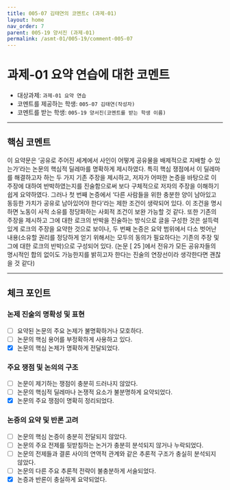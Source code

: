 ```yaml
---
title: 005-07 김태연의 코멘트c (과제-01) 
layout: home
nav_order: 7
parent: 005-19 양서진 (과제-01)
permalink: /asmt-01/005-19/comment-005-07
---
```


# 과제-01 요약 연습에 대한 코멘트

- 대상과제: `과제-01 요약 연습`
- 코멘트를 제공하는 학생: `005-07 김태연(작성자)` 
- 코멘트를 받는 학생: `005-19 양서진(코멘트를 받는 학생 이름)` 

---

## 핵심 코멘트
이 요약문은 ‘공유로 주어진 세계에서 사인이 어떻게 공유물을 배제적으로 지배할 수 있는가’라는 논문의 핵심적 딜레마를 명확하게 제시하였다. 특히 핵심 쟁점에서 이 딜레마를 해결하고자 하는 두 가지 기존 주장을 제시하고, 저자가 어떠한 논증을 바탕으로 이 주장에 대하여 반박하였는지를 진술함으로써 보다 구체적으로 저자의 주장을 이해하기 쉽게 요약하였다.
그러나 첫 번째 논증에서 ‘다른 사람들을 위한 충분한 양이 남아있고 동등한 가치가 공유로 남아있어야 한다’라는 제한 조건이 생략되어 있다. 이 조건을 명시하면 노동이 사적 소유를 정당화하는 사회적 조건이 보완 가능할 것 같다. 또한 기존의 주장을 제시하고 그에 대한 로크의 반박을 진술하는 방식으로 글을 구성한 것은 설득력 있게 로크의 주장을 요약한 것으로 보이나, 두 번째 논증은 요약 범위에서 다소 벗어난 내용(소유할 권리를 정당하게 얻기 위해서는 모두의 동의가 필요하다는 기존의 주장 및 그에 대한 로크의 반박)으로 구성되어 있다. (논문 [ 25 ]에서 전유가 모든 공유자들의 명시적인 합의 없이도 가능한지를 밝히고자 한다는 진술의 연장선이라 생각한다면 괜찮을 것 같다) 


---

## 체크 포인트

### 논제 진술의 명확성 및 표현  
- [ ] 요약된 논문의 주요 논제가 불명확하거나 모호하다.  
- [ ] 논문의 핵심 용어를 부정확하게 사용하고 있다.  
- [x] 논문의 핵심 논제가 명확하게 전달되었다.  

### 주요 쟁점 및 논의의 구조  
- [ ] 논문이 제기하는 쟁점이 충분히 드러나지 않았다.  
- [ ] 논문의 핵심적 딜레마나 논쟁적 요소가 불분명하게 요약되었다.  
- [x] 논문의 주요 쟁점이 명확히 정리되었다.  

### 논증의 요약 및 반론 고려  
- [ ] 논문의 핵심 논증이 충분히 전달되지 않았다.  
- [ ] 논문의 주요 전제를 뒷받침하는 논거가 충분히 분석되지 않거나 누락되었다.  
- [ ] 논문의 전제들과 결론 사이의 연역적 관계와 같은 추론적 구조가 충실히 분석되지 않았다.  
- [ ] 논문의 다른 주요 추론적 전략이 불충분하게 서술되었다.
- [x] 논증과 반론이 충실하게 요약되었다. 